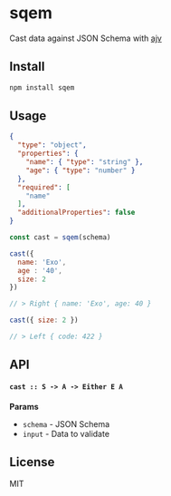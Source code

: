 # sqem

Cast data against JSON Schema with [ajv](https://github.com/epoberezkin/ajv)

## Install

```sh
npm install sqem
```

## Usage

```json
{
  "type": "object",
  "properties": {
    "name": { "type": "string" },
    "age": { "type": "number" }
  },
  "required": [
    "name"
  ],
  "additionalProperties": false
}
```

```js
const cast = sqem(schema)

cast({ 
  name: 'Exo',
  age : '40',
  size: 2
})

// > Right { name: 'Exo', age: 40 }

cast({ size: 2 })

// > Left { code: 422 }
```

## API

#### `cast :: S -> A -> Either E A`

**Params**

- `schema` - JSON Schema
- `input` - Data to validate

## License

MIT
